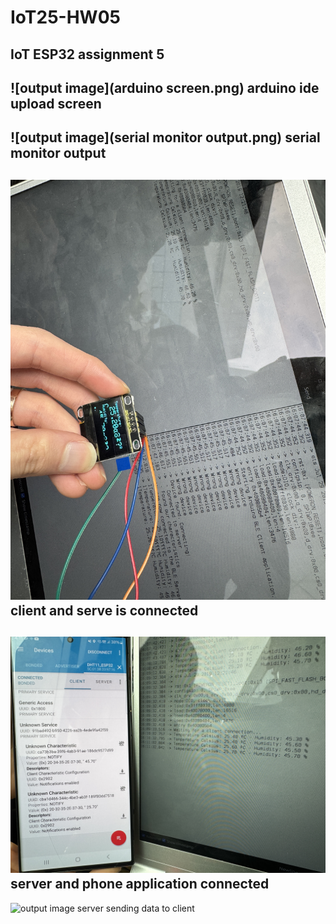 # IoT25-HW05
IoT ESP32 assignment 5
---
![output image](arduino screen.png)
arduino ide upload screen
---
![output image](serial monitor output.png)
serial monitor output
---
![output image](client_server_connected.png)
client and serve is connected
---
![picture](server_phone_connected.png)
server and phone application connected
---
![output image](output2.gif)
server sending data to client
